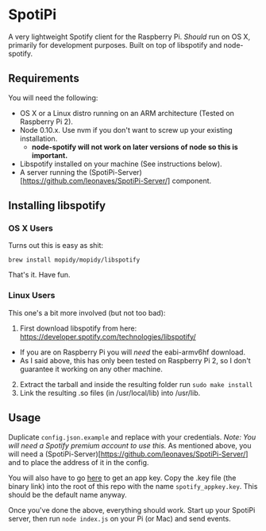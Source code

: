 # SpotiPi
A very lightweight Spotify client for the Raspberry Pi. *Should* run on OS X, primarily for development purposes. Built on top of libspotify and node-spotify.

## Requirements
You will need the following:

- OS X or a Linux distro running on an ARM architecture (Tested on Raspberry Pi 2).
- Node 0.10.x. Use nvm if you don't want to screw up your existing installation.
  - **node-spotify will not work on later versions of node so this is important.**
- Libspotify installed on your machine (See instructions below).
- A server running the (SpotiPi-Server)[https://github.com/leonaves/SpotiPi-Server/] component.

## Installing libspotify

### OS X Users
Turns out this is easy as shit:

```
brew install mopidy/mopidy/libspotify
```

That's it. Have fun.

### Linux Users
This one's a bit more involved (but not too bad):

1. First download libspotify from here: https://developer.spotify.com/technologies/libspotify/
  - If you are on Raspberry Pi you will *need* the eabi-armv6hf download.
  - As I said above, this has only been tested on Raspberry Pi 2, so I don't guarantee it working on any other machine.
2. Extract the tarball and inside the resulting folder run `sudo make install`
3. Link the resulting .so files (in /usr/local/lib) into /usr/lib.

## Usage
Duplicate `config.json.example` and replace with your credentials. *Note: You will need a Spotify premium account to use this.* As mentioned above, you will need a (SpotiPi-Server)[https://github.com/leonaves/SpotiPi-Server/] and to place the address of it in the config.

You will also have to go [here](https://devaccount.spotify.com/my-account/keys/) to get an app key. Copy the .key file (the binary link) into the root of this repo with the name `spotify_appkey.key`. This should be the default name anyway.

Once you've done the above, everything should work. Start up your SpotiPi server, then run `node index.js` on your Pi (or Mac) and send events.
